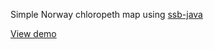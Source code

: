 Simple Norway chloropeth map using [ssb-java](https://github.com/laurent-thuy/ssb-java)

[View demo](http://chloropeth-norway.herokuapp.com/)
